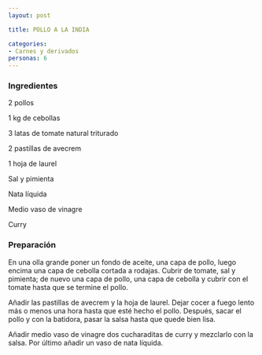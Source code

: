 ```yaml
---
layout: post

title: POLLO A LA INDIA

categories:
- Carnes y derivados
personas: 6 
---
```


<h3>Ingredientes</h3>
2 pollos

1 kg de cebollas

3 latas de tomate natural triturado

2 pastillas de avecrem

1 hoja de laurel

Sal y pimienta

Nata líquida

Medio vaso de vinagre

Curry

<h3>Preparación</h3>
En una olla grande poner un fondo de aceite, una capa de pollo, luego encima una capa de cebolla cortada a rodajas. Cubrir de tomate, sal y pimienta; de nuevo una capa de pollo, una capa de cebolla y cubrir con el tomate hasta que se termine el pollo.

Añadir las pastillas de avecrem y la hoja de laurel. Dejar cocer a fuego lento más o menos una hora hasta que esté hecho el pollo. Después, sacar el pollo y con la batidora, pasar la salsa hasta que quede bien lisa.

Añadir medio vaso de vinagre dos cucharaditas de curry y mezclarlo con la salsa. Por último añadir un vaso de nata líquida.